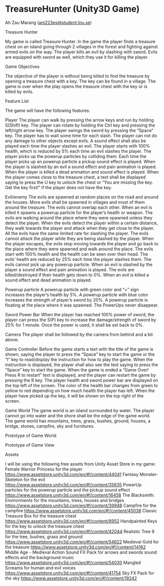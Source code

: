 # TreasureHunter (Unity3D Game)

Ah Zau Marang (am223es@student.lnu.se)


Treasure Hunter


My game is called Treasure Hunter. In the game the player finds a treasure chest on an island going through 2 villages in the forest and fighting against armed evils on the way. The player kills an evil by slashing with sword. Evils are equipped with sword as well, which they use it for killing the player. 

Game Objectives


The objective of the player is without being killed to find the treasure by opening a treasure chest with a key. The key can be found in a village. The game is over when the play opens the treasure chest with the key or is killed by evils. 

Feature List


The game will have the following features:

Player
The player can walk by pressing the arrow keys and run by holding S(Shift) key.
The player can rotate by holding the Ctrl key and pressing the left/right arrow key.
The player swings the sword by pressing the “Space“ key.
The player has to wait some time for each slash.
The player can not do any damage to other objects except evils.
A sound effect shall also be played each time the player slashes an evil.
The player starts with 100% health, which is reduced by 5% each time an evil slashes the player.
The player picks up the powerup particles by colliding them.
Each time the player picks up an powerup particle a pickup sound effect is played.
When the player is slashed by an evil a sound effect and pain animation is played.
When the player is killed a dead animation and sound effect is played.
When the player comes close to the treasure chest, a text shall be displayed saying to press the U key to unlock the chest or “You are missing the key. Get the key first!” if the player does not have the key.

Evil/enemy
The evils are spawned at random places on the road and around the houses. More evils shall be spawned in villages and most of them around the treasure.
The evils cannot overlap each other.
When an evil is killed it spawns a powerup particle for the player’s health or weapon.
The evils are walking around the place where they were spawned unless they detect the player.
When the evils detect the player within a certain distance, they walk towards the player and attack when they get close to the player.
All the evils have the same limited rate for slashing the player. 
The evils cannot attack the player while they are being slashed by the player.
When the player escapes, the evils stop moving towards the player and go back to the place where they were spawned and walk around the place.
The evils start with 100% health and the health can be seen over their head.
The evils’ health are reduced by 25% each time the player slashes them.
The evils cannot pick up any powerup particle.
When an evil is slashed by the player a sound effect and pain animation is played.
The evils are killed/destroyed if their health gets down to 0%.
When an evil is killed a sound effect and dead animation is played.

Powerup particle
A powerup particle with green color and “+” sign increases the player’s health by 5%.
A powerup particle with blue color increases the strength of player’s sword by 20%.
A powerup particle is floating at the place where it was spawned.
The PowerUps never disappear.

Sword Power Bar
When the player has reached 100% power of sword, the player can press the S(P) key to increase the damage/strength of sword by 25% for 1 minute.
Once the power is used, it shall be set back to 0%.

Camera
The player shall be followed by the camera from behind and a bit above.

Game Controller
Before the game starts a text with the title of the game is shown, saying the player to press the “Space” key to start the game or the “I” key to read/display the instruction for how to play the game. When the instruction is displayed, the player shall also see the text saying to press the “Space” key to start the game.
When the game is ended a “Game Over! Press R to restart” text is displayed, and the player can restart the game by pressing the R key.
The player health and sword power bar are displayed on the top left of the screen. The color of the health bar changes from green to yellow to red depending on how much health the player has left.
When the player have picked up the key, it will be shown on the top right of the screen.

Game World
The game world is an island surrounded by water.
The player cannot go into water and the shore shall be the edge of the game world.
The game world has mountains, trees, grass, bushes, ground, houses, a bridge, stones, campfire, sky and furnitures.



Prototype of Game World


Prototype of Game View



Assets

I will be using the following free assets from Unity Asset Store in my game:
Female Warrior Princess for the player
https://www.assetstore.unity3d.com/en/#!/content/44041
Fantasy Monster-Skeleton for the evil
	https://www.assetstore.unity3d.com/en/#!/content/35635
PowerUp particles for the powerup particle and the pickup sound effect
	https://www.assetstore.unity3d.com/en/#!/content/16458
The Blacksmith: Environments for the mountains, trees, houses and bridges
	https://www.assetstore.unity3d.com/en/#!/content/39948
Campfire for the campfire
	https://www.assetstore.unity3d.com/en/#!/content/45038
Classic Treasure Box for the treasure chest
	https://www.assetstore.unity3d.com/en/#!/content/8952
Handpainted Keys for the key to unlock the treasure chest
	https://www.assetstore.unity3d.com/en/#!/content/42044
Realistic Tree 9 for the tree, bushes, grass and ground
	https://www.assetstore.unity3d.com/en/#!/content/54622
Medieval Gold for the treasure
	https://www.assetstore.unity3d.com/en/#!/content/14162 
Middle Age - Medieval Action Sound FX Pack for arrows and swords sound effects and the background music
	https://www.assetstore.unity3d.com/en/#!/content/54030
Mangled Screams for human and evil voices
	https://www.assetstore.unity3d.com/en/#!/content/41754
Sky FX Pack for the sky
	https://www.assetstore.unity3d.com/en/#!/content/19242

